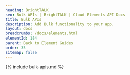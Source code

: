 ```yaml
---
heading: BrightTALK
seo: Bulk APIs | BrightTALK | Cloud Elements API Docs
title: Bulk APIs
description: Add Bulk functionality to your app.
layout: docs
breadcrumbs: /docs/elements.html
elementId: 184
parent: Back to Element Guides
order: 35
sitemap: false
---
```


{% include bulk-apis.md %}
